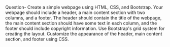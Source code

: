 Question-
Create a simple webpage using HTML, CSS, and Bootstrap. Your webpage should include a header, a main content section with two columns, and a footer. The header should contain the title of the webpage, the main content section should have some text in each column, and the footer should include copyright information. Use Bootstrap's grid system for creating the layout. Customize the appearance of the header, main content section, and footer using CSS.
